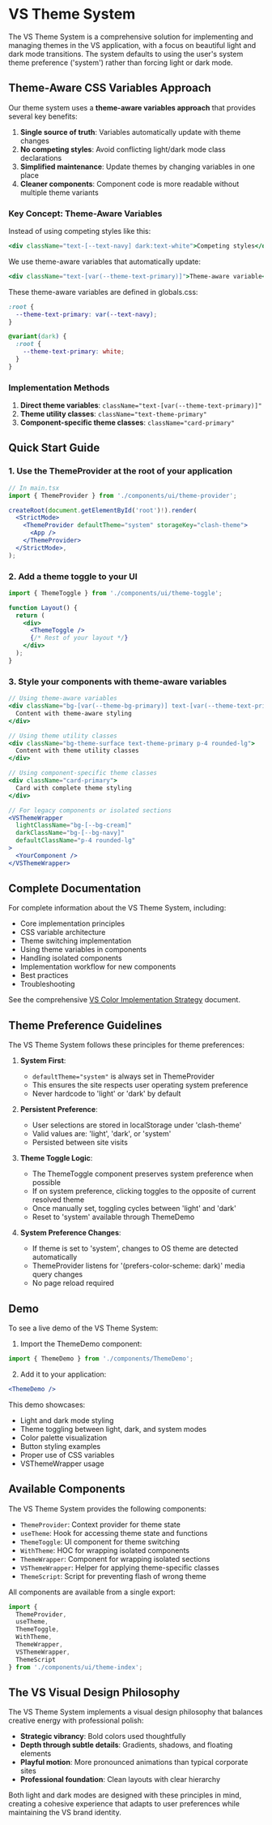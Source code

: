 # VS Theme System

The VS Theme System is a comprehensive solution for implementing and managing themes in the VS application, with a focus on beautiful light and dark mode transitions. The system defaults to using the user's system theme preference ('system') rather than forcing light or dark mode.

## Theme-Aware CSS Variables Approach

Our theme system uses a **theme-aware variables approach** that provides several key benefits:

1. **Single source of truth**: Variables automatically update with theme changes
2. **No competing styles**: Avoid conflicting light/dark mode class declarations
3. **Simplified maintenance**: Update themes by changing variables in one place
4. **Cleaner components**: Component code is more readable without multiple theme variants

### Key Concept: Theme-Aware Variables

Instead of using competing styles like this:
```jsx
<div className="text-[--text-navy] dark:text-white">Competing styles</div>
```

We use theme-aware variables that automatically update:
```jsx
<div className="text-[var(--theme-text-primary)]">Theme-aware variable</div>
```

These theme-aware variables are defined in globals.css:
```css
:root {
  --theme-text-primary: var(--text-navy);
}

@variant(dark) {
  :root {
    --theme-text-primary: white;
  }
}
```

### Implementation Methods

1. **Direct theme variables**: `className="text-[var(--theme-text-primary)]"`
2. **Theme utility classes**: `className="text-theme-primary"`
3. **Component-specific theme classes**: `className="card-primary"`

## Quick Start Guide

### 1. Use the ThemeProvider at the root of your application

```jsx
// In main.tsx
import { ThemeProvider } from './components/ui/theme-provider';

createRoot(document.getElementById('root')!).render(
  <StrictMode>
    <ThemeProvider defaultTheme="system" storageKey="clash-theme">
      <App />
    </ThemeProvider>
  </StrictMode>,
);
```

### 2. Add a theme toggle to your UI

```jsx
import { ThemeToggle } from './components/ui/theme-toggle';

function Layout() {
  return (
    <div>
      <ThemeToggle />
      {/* Rest of your layout */}
    </div>
  );
}
```

### 3. Style your components with theme-aware variables

```jsx
// Using theme-aware variables
<div className="bg-[var(--theme-bg-primary)] text-[var(--theme-text-primary)]">
  Content with theme-aware styling
</div>

// Using theme utility classes
<div className="bg-theme-surface text-theme-primary p-4 rounded-lg">
  Content with theme utility classes
</div>

// Using component-specific theme classes
<div className="card-primary">
  Card with complete theme styling
</div>

// For legacy components or isolated sections
<VSThemeWrapper
  lightClassName="bg-[--bg-cream]"
  darkClassName="bg-[--bg-navy]"
  defaultClassName="p-4 rounded-lg"
>
  <YourComponent />
</VSThemeWrapper>
```

## Complete Documentation

For complete information about the VS Theme System, including:

- Core implementation principles
- CSS variable architecture
- Theme switching implementation
- Using theme variables in components
- Handling isolated components
- Implementation workflow for new components
- Best practices
- Troubleshooting

See the comprehensive [VS Color Implementation Strategy](./VS_COLOR_IMPLEMENTATION.md) document.

## Theme Preference Guidelines

The VS Theme System follows these principles for theme preferences:

1. **System First**: 
   - `defaultTheme="system"` is always set in ThemeProvider
   - This ensures the site respects user operating system preference
   - Never hardcode to 'light' or 'dark' by default

2. **Persistent Preference**:
   - User selections are stored in localStorage under 'clash-theme'
   - Valid values are: 'light', 'dark', or 'system'
   - Persisted between site visits

3. **Theme Toggle Logic**:
   - The ThemeToggle component preserves system preference when possible
   - If on system preference, clicking toggles to the opposite of current resolved theme
   - Once manually set, toggling cycles between 'light' and 'dark'
   - Reset to 'system' available through ThemeDemo

4. **System Preference Changes**:
   - If theme is set to 'system', changes to OS theme are detected automatically
   - ThemeProvider listens for '(prefers-color-scheme: dark)' media query changes
   - No page reload required

## Demo

To see a live demo of the VS Theme System:

1. Import the ThemeDemo component:
```jsx
import { ThemeDemo } from './components/ThemeDemo';
```

2. Add it to your application:
```jsx
<ThemeDemo />
```

This demo showcases:
- Light and dark mode styling
- Theme toggling between light, dark, and system modes
- Color palette visualization
- Button styling examples
- Proper use of CSS variables
- VSThemeWrapper usage

## Available Components

The VS Theme System provides the following components:

- `ThemeProvider`: Context provider for theme state
- `useTheme`: Hook for accessing theme state and functions
- `ThemeToggle`: UI component for theme switching
- `WithTheme`: HOC for wrapping isolated components
- `ThemeWrapper`: Component for wrapping isolated sections
- `VSThemeWrapper`: Helper for applying theme-specific classes
- `ThemeScript`: Script for preventing flash of wrong theme

All components are available from a single export:

```jsx
import { 
  ThemeProvider, 
  useTheme, 
  ThemeToggle, 
  WithTheme, 
  ThemeWrapper,
  VSThemeWrapper,
  ThemeScript 
} from './components/ui/theme-index';
```

## The VS Visual Design Philosophy

The VS Theme System implements a visual design philosophy that balances creative energy with professional polish:

- **Strategic vibrancy**: Bold colors used thoughtfully
- **Depth through subtle details**: Gradients, shadows, and floating elements
- **Playful motion**: More pronounced animations than typical corporate sites
- **Professional foundation**: Clean layouts with clear hierarchy

Both light and dark modes are designed with these principles in mind, creating a cohesive experience that adapts to user preferences while maintaining the VS brand identity.